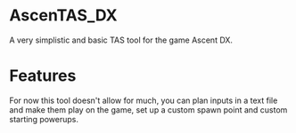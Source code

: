 # AscenTAS_DX
A very simplistic and basic TAS tool for the game Ascent DX.

# Features
For now this tool doesn't allow for much, you can plan inputs in a text file and make them play on the game, set up a custom spawn point and custom starting powerups.
